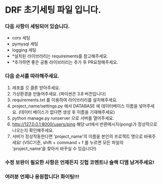 # DRF 초기세팅 파일 입니다.
### 다음 사항이 세팅되어 있습니다.
- cors 세팅
- pymysql 세팅
- logging 세팅
- *설치된 라이브러리는 requirements를 참고해주세요.
- *추가하면 좋은 공통 라이브러리는 추가 후 PR요청해주세요.


### 다음 순서를 따라해주세요.

1. 레포를 깃 클론 받아주세요.
2. 가상환경을 만들어주세요. (파이썬은 3.8 버전입니다)
3. requirements.txt 를 이용하여 라이브러리를 설치해주세요.
4. project_name/settings.py 에서 DATABASE 에 데이터베이스 이름을 넣어주세요. (데이터 베이스가 없다면 생성 후 이름을 기재해주세요)
5. python manage.py runserver 으로 서버를 열어주세요.
6. http://127.0.0.1:8000/users/ping  해당 url에서 반환메시지(pong)가 정상적으로 나오는지 확인해주세요.
7. 서버가 정상작동한다면 'project_name'의 이름을 본인의 프로젝트 명으로 바꿔주세요!
   (VSC기준, shift + command + f 를 누르면 모든 파일의 'project_name'을 찾아서 바꾸실 수 있습니다!)

### 수정 보완이 필요한 사항은 언제든지 깃헙 코멘트나 슬랙 디엠 남겨주세요!
### 여러분 언제나 응원합니다! 화이팅!!!
